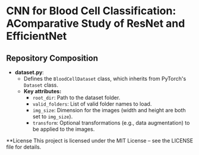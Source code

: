 # CNN for Blood Cell Classification: AComparative Study of ResNet and EfficientNet

## Repository Composition

- **dataset.py**:
  - Defines the `BloodCellDataset` class, which inherits from PyTorch's `Dataset` class.
  - **Key attributes:**
    - `root_dir`: Path to the dataset folder.
    - `valid_folders`: List of valid folder names to load.
    - `img_size`: Dimension for the images (width and height are both set to `img_size`).
    - `transform`: Optional transformations (e.g., data augmentation) to be applied to the images.

**License
This project is licensed under the MIT License – see the LICENSE file for details.

